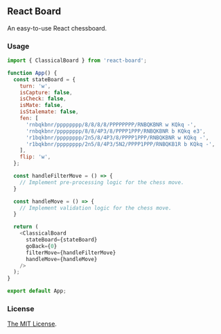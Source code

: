 ## React Board

An easy-to-use React chessboard.

### Usage

```js
import { ClassicalBoard } from 'react-board';

function App() {
  const stateBoard = {
    turn: 'w',
    isCapture: false,
    isCheck: false,
    isMate: false,
    isStalemate: false,
    fen: [
      'rnbqkbnr/pppppppp/8/8/8/8/PPPPPPPP/RNBQKBNR w KQkq -',
      'rnbqkbnr/pppppppp/8/8/4P3/8/PPPP1PPP/RNBQKBNR b KQkq e3',
      'r1bqkbnr/pppppppp/2n5/8/4P3/8/PPPP1PPP/RNBQKBNR w KQkq -',
      'r1bqkbnr/pppppppp/2n5/8/4P3/5N2/PPPP1PPP/RNBQKB1R b KQkq -',
    ],
    flip: 'w',
  };

  const handleFilterMove = () => {
    // Implement pre-processing logic for the chess move.
  }

  const handleMove = () => {
    // Implement validation logic for the chess move.
  }

  return (
    <ClassicalBoard
      stateBoard={stateBoard}
      goBack={0}
      filterMove={handleFilterMove}
      handleMove={handleMove}
    />
  );
}

export default App;
```

### License

[The MIT License](https://github.com/chesslablab/react-chess/blob/master/LICENSE).
